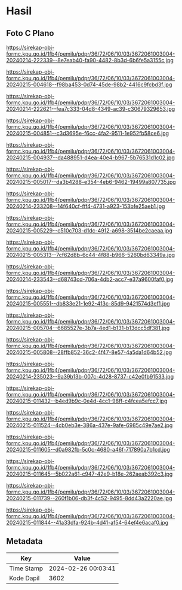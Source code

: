 # Hasil

## Foto C Plano

https://sirekap-obj-formc.kpu.go.id/1fb4/pemilu/pdpr/36/72/06/10/03/3672061003004-20240214-222339--8e7eab40-fa90-4482-8b3d-6b6fe5a3155c.jpg

https://sirekap-obj-formc.kpu.go.id/1fb4/pemilu/pdpr/36/72/06/10/03/3672061003004-20240215-004618--f98ba453-0d74-45de-98b2-4416c9fcbd3f.jpg

https://sirekap-obj-formc.kpu.go.id/1fb4/pemilu/pdpr/36/72/06/10/03/3672061003004-20240214-222621--fea7c333-04d8-4349-ac39-c30679329653.jpg

https://sirekap-obj-formc.kpu.go.id/1fb4/pemilu/pdpr/36/72/06/10/03/3672061003004-20240215-004851--c3d3695e-f6cc-4fa2-9511-1e952fb58ce6.jpg

https://sirekap-obj-formc.kpu.go.id/1fb4/pemilu/pdpr/36/72/06/10/03/3672061003004-20240215-004937--da488951-d4ea-40e4-b967-5b76531d1c02.jpg

https://sirekap-obj-formc.kpu.go.id/1fb4/pemilu/pdpr/36/72/06/10/03/3672061003004-20240215-005017--da3b4288-e354-4eb6-9462-19499a807735.jpg

https://sirekap-obj-formc.kpu.go.id/1fb4/pemilu/pdpr/36/72/06/10/03/3672061003004-20240214-233208--14f640cf-fff4-4731-a923-153bfe25aeb1.jpg

https://sirekap-obj-formc.kpu.go.id/1fb4/pemilu/pdpr/36/72/06/10/03/3672061003004-20240215-005229--c510c703-d1dc-4912-a698-3514be2caeaa.jpg

https://sirekap-obj-formc.kpu.go.id/1fb4/pemilu/pdpr/36/72/06/10/03/3672061003004-20240215-005313--7cf62d8b-6c44-4f88-b966-5260bd63349a.jpg

https://sirekap-obj-formc.kpu.go.id/1fb4/pemilu/pdpr/36/72/06/10/03/3672061003004-20240214-233543--d68743cd-706a-4db2-acc7-e37a9600faf0.jpg

https://sirekap-obj-formc.kpu.go.id/1fb4/pemilu/pdpr/36/72/06/10/03/3672061003004-20240215-005551--db833e21-1e92-413c-85d9-9421574d3ef1.jpg

https://sirekap-obj-formc.kpu.go.id/1fb4/pemilu/pdpr/36/72/06/10/03/3672061003004-20240215-005704--6685527e-3b7a-4ed1-b131-b13dcc5df381.jpg

https://sirekap-obj-formc.kpu.go.id/1fb4/pemilu/pdpr/36/72/06/10/03/3672061003004-20240215-005808--28ffb852-36c2-4f47-8e57-4a5da1d64b52.jpg

https://sirekap-obj-formc.kpu.go.id/1fb4/pemilu/pdpr/36/72/06/10/03/3672061003004-20240214-235023--9a39b13b-007c-4d28-8737-c42e0fb91533.jpg

https://sirekap-obj-formc.kpu.go.id/1fb4/pemilu/pdpr/36/72/06/10/03/3672061003004-20240215-011432--b4ed9b9c-0e4d-4cc1-98ff-c4fcea5efcc7.jpg

https://sirekap-obj-formc.kpu.go.id/1fb4/pemilu/pdpr/36/72/06/10/03/3672061003004-20240215-011524--4cb0eb3e-386a-437e-9afe-6985c49e7ae2.jpg

https://sirekap-obj-formc.kpu.go.id/1fb4/pemilu/pdpr/36/72/06/10/03/3672061003004-20240215-011605--d0a982fb-5c0c-4680-a46f-717890a7b1cd.jpg

https://sirekap-obj-formc.kpu.go.id/1fb4/pemilu/pdpr/36/72/06/10/03/3672061003004-20240215-011645--5b022a61-c947-42e9-b18e-262aeab392c3.jpg

https://sirekap-obj-formc.kpu.go.id/1fb4/pemilu/pdpr/36/72/06/10/03/3672061003004-20240215-011739--260f1b06-db3f-4c52-9495-8dd43a2220ae.jpg

https://sirekap-obj-formc.kpu.go.id/1fb4/pemilu/pdpr/36/72/06/10/03/3672061003004-20240215-011844--41a33dfa-924b-4d41-af54-64ef4e6acaf0.jpg


## Metadata

| Key        | Value               |
| ---------- | ------------------- |
| Time Stamp | 2024-02-26 00:03:41 |
| Kode Dapil | 3602                |



